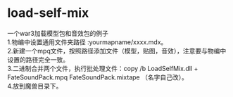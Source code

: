 # load-self-mix
一个war3加载模型包和音效包的例子  
1.物编中设置通用文件夹路径 :yourmapname/xxxx.mdx。  
2.新建一个mpq文件，按照路径添加文件（模型，贴图，音效），注意要与物编中设置的路径完全一致。  
3.二进制合并两个文件，执行批处理文件：copy /b LoadSelfMix.dll + FateSoundPack.mpq FateSoundPack.mixtape （名字自己改）。  
4.放到魔兽目录下。  
